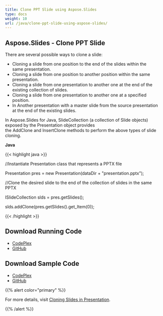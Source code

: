 ```yaml
---
title: Clone PPT Slide using Aspose.Slides
type: docs
weight: 10
url: /java/clone-ppt-slide-using-aspose-slides/
---
```


## **Aspose.Slides - Clone PPT Slide**
There are several possible ways to clone a slide:

- Cloning a slide from one position to the end of the slides within the same presentation.
- Cloning a slide from one position to another position within the same presentation.
- Cloning a slide from one presentation to another one at the end of the existing collection of slides.
- Cloning a slide from one presentation to another one at a specified position.
- In Another presentation with a master slide from the source presentation at the end of the existing slides.

In Aspose.Slides for Java, SlideCollection (a collection of Slide objects) exposed by the Presentation object provides the AddClone and InsertClone methods to perform the above types of slide cloning.

**Java**

{{< highlight java >}}

 //Instantiate Presentation class that represents a PPTX file

Presentation pres = new Presentation(dataDir + "presentation.pptx");

//Clone the desired slide to the end of the collection of slides in the same PPTX

ISlideCollection slds = pres.getSlides();

slds.addClone(pres.getSlides().get_Item(0));

{{< /highlight >}}
## **Download Running Code**
- [CodePlex](https://asposeslidesjavaapachepoi.codeplex.com/releases/view/618722)
- [GitHub](https://github.com/aspose-slides/Aspose.Slides-for-Java/releases/tag/Aspose.Slides_Java_for_Apache_POI-v1.0.0)
## **Download Sample Code**
- [CodePlex](https://asposeslidesjavaapachepoi.codeplex.com/SourceControl/latest#src/main/java/com/aspose/slides/examples/asposefeatures/slides/cloneslide/AsposeCloneToEnd.java)
- [GitHub](https://github.com/aspose-slides/Aspose.Slides-for-Java/tree/master/Plugins/Aspose_Slides_for_Apache_POI/src/main/java/com/aspose/slides/examples/asposefeatures/slides/cloneslide/AsposeCloneToEnd.java)

{{% alert color="primary" %}} 

For more details, visit [Cloning Slides in Presentation](http://docs.aspose.com:8082/docs/display/slidesjava/Cloning+Slides+in+Presentation).

{{% /alert %}}
